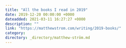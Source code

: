 ```yaml
---
title: "All the books I read in 2019"
date: 2019-12-20 00:00:00 +0000
dateadded: 2021-03-11 16:27:27 +0000
description: ""
link: "https://matthewstrom.com/writing/2019-books/"
category:
directory: _directory/matthew-ström.md
---
```

